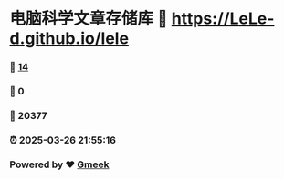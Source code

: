 # 电脑科学文章存储库 :link: https://LeLe-d.github.io/lele 
### :page_facing_up: [14](https://LeLe-d.github.io/lele/tag.html) 
### :speech_balloon: 0 
### :hibiscus: 20377 
### :alarm_clock: 2025-03-26 21:55:16 
### Powered by :heart: [Gmeek](https://github.com/Meekdai/Gmeek)
